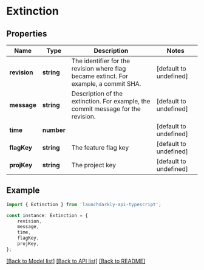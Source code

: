 # Extinction


## Properties

Name | Type | Description | Notes
------------ | ------------- | ------------- | -------------
**revision** | **string** | The identifier for the revision where flag became extinct. For example, a commit SHA. | [default to undefined]
**message** | **string** | Description of the extinction. For example, the commit message for the revision. | [default to undefined]
**time** | **number** |  | [default to undefined]
**flagKey** | **string** | The feature flag key | [default to undefined]
**projKey** | **string** | The project key | [default to undefined]

## Example

```typescript
import { Extinction } from 'launchdarkly-api-typescript';

const instance: Extinction = {
    revision,
    message,
    time,
    flagKey,
    projKey,
};
```

[[Back to Model list]](../README.md#documentation-for-models) [[Back to API list]](../README.md#documentation-for-api-endpoints) [[Back to README]](../README.md)

